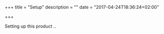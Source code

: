 +++
title = "Setup"
description = ""
date = "2017-04-24T18:36:24+02:00"

+++

Setting up this product ..